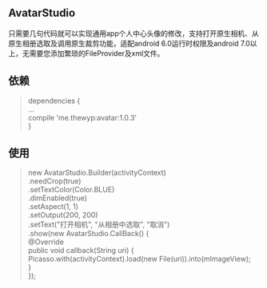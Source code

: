 ## AvatarStudio
只需要几句代码就可以实现通用app个人中心头像的修改，支持打开原生相机、从原生相册选取及调用原生裁剪功能，适配android 6.0运行时权限及android 7.0以上，无需要您添加繁琐的FileProvider及xml文件。

## 依赖
>dependencies {<br>
	...<br>
	compile 'me.thewyp:avatar:1.0.3'<br>
}

## 使用
> new AvatarStudio.Builder(activityContext)<br>
                .needCrop(true)<br>
                .setTextColor(Color.BLUE)<br>
                .dimEnabled(true)<br>
               .setAspect(1, 1)<br>
                .setOutput(200, 200)<br>
                .setText("打开相机", "从相册中选取", "取消")<br>
                .show(new AvatarStudio.CallBack() {<br>
                    @Override<br>
                    public void callback(String uri) {<br>
                         Picasso.with(activityContext).load(new File(uri)).into(mImageView);<br>
                    }<br>
                });<br>